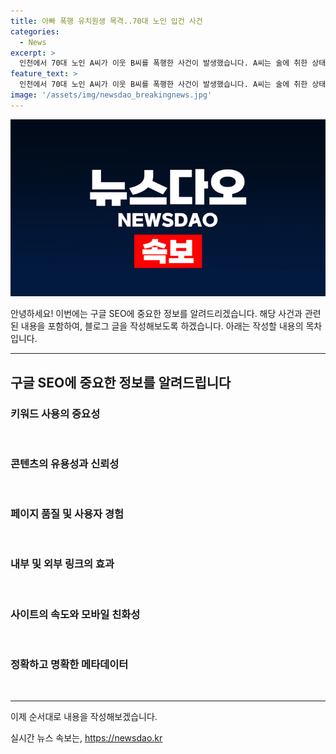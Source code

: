 ```yaml
---
title: 아빠 폭행 유치원생 목격..70대 노인 입건 사건
categories:
  - News
excerpt: >
  인천에서 70대 노인 A씨가 이웃 B씨를 폭행한 사건이 발생했습니다. A씨는 술에 취한 상태에서 이웃과 맞닥뜨려 폭행을 가했는데, 이때 B씨의 딸도 함께 있었습니다. 경찰은 A씨를 불구속 입건했으며, 두 이웃은 같은 아파트에 살고 있는 관계로 파문이 예상됩니다. 이 사건은 주변 주민들에게 충격을 주고 있습니다.
feature_text: >
  인천에서 70대 노인 A씨가 이웃 B씨를 폭행한 사건이 발생했습니다. A씨는 술에 취한 상태에서 이웃과 맞닥뜨려 폭행을 가했는데, 이때 B씨의 딸도 함께 있었습니다. 경찰은 A씨를 불구속 입건했으며, 두 이웃은 같은 아파트에 살고 있는 관계로 파문이 예상됩니다. 이 사건은 주변 주민들에게 충격을 주고 있습니다.
image: '/assets/img/newsdao_breakingnews.jpg'
---
```


<p><img src="/assets/img/newsdao_breakingnews.jpg" alt="flaretime 속보" /></p>

<p>안녕하세요! 이번에는 구글 SEO에 중요한 정보를 알려드리겠습니다. 해당 사건과 관련된 내용을 포함하여, 블로그 글을 작성해보도록 하겠습니다. 아래는 작성할 내용의 목차입니다.</p>

<hr />

<h2 data-ke-size="size26">구글 SEO에 중요한 정보를 알려드립니다</h2>

<h3>키워드 사용의 중요성</h3>

<p data-ke-size="size16">&nbsp;</p>

<h3>콘텐츠의 유용성과 신뢰성</h3>

<p data-ke-size="size16">&nbsp;</p>

<h3>페이지 품질 및 사용자 경험</h3>

<p data-ke-size="size16">&nbsp;</p>

<h3>내부 및 외부 링크의 효과</h3>

<p data-ke-size="size16">&nbsp;</p>

<h3>사이트의 속도와 모바일 친화성</h3>

<p data-ke-size="size16">&nbsp;</p>

<h3>정확하고 명확한 메타데이터</h3>

<p data-ke-size="size16">&nbsp;</p>

<hr />

<p>이제 순서대로 내용을 작성해보겠습니다.</p>
실시간 뉴스 속보는, <a href="https://newsdao.kr" rel="dofollow">https://newsdao.kr</a>


